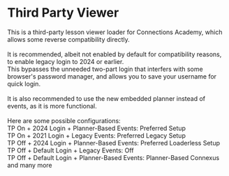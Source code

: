 # Third Party Viewer
This is a third-party lesson viewer loader for Connections Academy, which allows some reverse compatibility directly.\
\
It is recommended, albeit not enabled by default for compatibility reasons, to enable legacy login to 2024 or earlier.\
This bypasses the unneeded two-part login that interfers with some browser's password manager, and allows you to save your username for quick login.\
\
It is also recommended to use the new embedded planner instead of events, as it is more functional.\
\
Here are some possible configurations:\
TP On + 2024 Login + Planner-Based Events: Preferred Setup\
TP On + 2021 Login + Legacy Events: Preferred Legacy Setup\
TP Off + 2024 Login + Planner-Based Events: Preferred Loaderless Setup\
TP Off + Default Login + Legacy Events: Off\
TP Off + Default Login + Planner-Based Events: Planner-Based Connexus\
and many more
